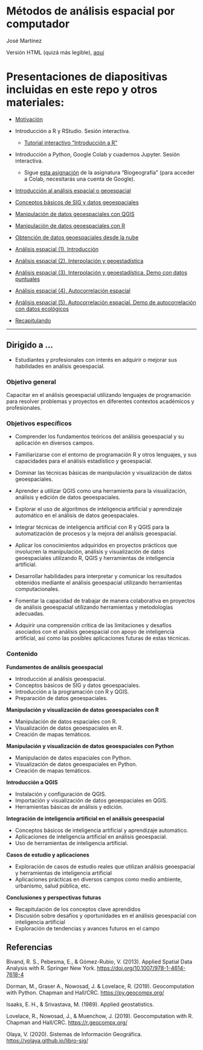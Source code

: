 Métodos de análisis espacial por computador
================
José Martínez

Versión HTML (quizá más legible),
[aquí](https://geofis.github.io/curso-maepc-202501/README.html)

# Presentaciones de diapositivas incluidas en este repo y otros materiales:

- [Motivación](https://geofis.github.io/curso-maepc-202501/media/motivacion.html)

- Introducción a R y RStudio. Sesión interactiva.

  - [Tutorial interactivo “Introducción a
    R”](https://geofis.shinyapps.io/tutorial1/)

- Introducción a Python, Google Colab y cuadernos Jupyter. Sesión
  interactiva.

  - Sigue [esta
    asignación](https://github.com/biogeografia-master/intro-a-python)
    de la asignatura “Biogeografía” (para acceder a Colab, necesitarás
    una cuenta de Google).

- [Introducción al análisis espacial o
  geoespacial](https://geofis.github.io/curso-maepc-202501/media/introduccion-analisis-geoespacial.html)

- [Conceptos básicos de SIG y datos
  geoespaciales](https://geofis.github.io/curso-maepc-202501/media/conceptos-basicos-sig-datos-geoespaciales.html)

- [Manipulación de datos geoespaciales con
  QGIS](https://geofis.github.io/curso-maepc-202501/media/manipulacion-datos-geoespaciales-con-qgis.html)

- [Manipulación de datos geoespaciales con
  R](https://geofis.github.io/curso-maepc-202501/media/manipulacion-datos-geoespaciales-con-r.html)

- [Obtención de datos geoespaciales desde la
  nube](https://geofis.github.io/curso-maepc-202501/media/obtencion-de-datos-geoespaciales-desde-la-nube.html)

- [Análisis espacial (1).
  Introducción](https://geofis.github.io/curso-maepc-202501/media/analisis-espacial-01.html)

- [Análisis espacial (2). Interpolación y
  geoestadística](https://geofis.github.io/curso-maepc-202501/media/analisis-espacial-02.html)

- [Análisis espacial (3). Interpolación y geoestadística. Demo con datos
  puntuales](https://github.com/geofis/curso-maepc-202501/blob/main/media/analisis-espacial-02-demo-con-datos-puntuales.md)

- [Análisis espacial (4). Autocorrelación
  espacial](https://github.com/geofis/curso-maepc-202501/blob/main/media/analisis-espacial-03.md)

- [Análisis espacial (5). Autocorrelación espacial. Demo de
  autocorrelación con datos
  ecológicos](https://github.com/geofis/curso-maepc-202501/blob/main/media/analisis-espacial-03-demo-con-datos-ecologicos.md)

- [Recapitulando](https://geofis.github.io/curso-maepc-202501/media/recapitulando.html)

------------------------------------------------------------------------

## Dirigido a …

- Estudiantes y profesionales con interés en adquirir o mejorar sus
  habilidades en análisis geoespacial.

### Objetivo general

Capacitar en el análisis geoespacial utilizando lenguajes de
programación para resolver problemas y proyectos en diferentes contextos
académicos y profesionales.

### Objetivos específicos

- Comprender los fundamentos teóricos del análisis geoespacial y su
  aplicación en diversos campos.

- Familiarizarse con el entorno de programación R y otros lenguajes, y
  sus capacidades para el análisis estadístico y geoespacial.

- Dominar las técnicas básicas de manipulación y visualización de datos
  geoespaciales.

- Aprender a utilizar QGIS como una herramienta para la visualización,
  análisis y edición de datos geoespaciales.

- Explorar el uso de algoritmos de inteligencia artificial y aprendizaje
  automático en el análisis de datos geoespaciales.

- Integrar técnicas de inteligencia artificial con R y QGIS para la
  automatización de procesos y la mejora del análisis geoespacial.

- Aplicar los conocimientos adquiridos en proyectos prácticos que
  involucren la manipulación, análisis y visualización de datos
  geoespaciales utilizando R, QGIS y herramientas de inteligencia
  artificial.

- Desarrollar habilidades para interpretar y comunicar los resultados
  obtenidos mediante el análisis geoespacial utilizando herramientas
  computacionales.

- Fomentar la capacidad de trabajar de manera colaborativa en proyectos
  de análisis geoespacial utilizando herramientas y metodologías
  adecuadas.

- Adquirir una comprensión crítica de las limitaciones y desafíos
  asociados con el análisis geoespacial con apoyo de inteligencia
  artificial, así como las posibles aplicaciones futuras de estas
  técnicas.

### Contenido

**Fundamentos de análisis geoespacial**

- Introducción al análisis geoespacial.
- Conceptos básicos de SIG y datos geoespaciales.
- Introducción a la programación con R y QGIS.
- Preparación de datos geoespaciales.

**Manipulación y visualización de datos geoespaciales con R**

- Manipulación de datos espaciales con R.
- Visualización de datos geoespaciales en R.
- Creación de mapas temáticos.

**Manipulación y visualización de datos geoespaciales con Python**

- Manipulación de datos espaciales con Python.
- Visualización de datos geoespaciales en Python.
- Creación de mapas temáticos.

**Introducción a QGIS**

- Instalación y configuración de QGIS.
- Importación y visualización de datos geoespaciales en QGIS.
- Herramientas básicas de análisis y edición.

**Integración de inteligencia artificial en el análisis geoespacial**

- Conceptos básicos de inteligencia artificial y aprendizaje automático.
- Aplicaciones de inteligencia artificial en análisis geoespacial.
- Uso de herramientas de inteligencia artificial.

**Casos de estudio y aplicaciones**

- Exploración de casos de estudio reales que utilizan análisis
  geoespacial y herramientas de inteligencia artificial
- Aplicaciones prácticas en diversos campos como medio ambiente,
  urbanismo, salud pública, etc.

**Conclusiones y perspectivas futuras**

- Recapitulación de los conceptos clave aprendidos
- Discusión sobre desafíos y oportunidades en el análisis geoespacial
  con inteligencia artificial
- Exploración de tendencias y avances futuros en el campo

## Referencias

Bivand, R. S., Pebesma, E., & Gómez-Rubio, V. (2013). Applied Spatial
Data Analysis with R. Springer New York.
<https://doi.org/10.1007/978-1-4614-7618-4>

Dorman, M., Graser A., Nowosad, J. & Lovelace, R. (2019). Geocomputation
with Python. Chapman and Hall/CRC. <https://py.geocompx.org/>

Isaaks, E. H., & Srivastava, M. (1989). Applied geostatistics.

Lovelace, R., Nowosad, J., & Muenchow, J. (2019). Geocomputation with R.
Chapman and Hall/CRC. <https://r.geocompx.org/>

Olaya, V. (2020). Sistemas de Información Geográfica.
<https://volaya.github.io/libro-sig/>
